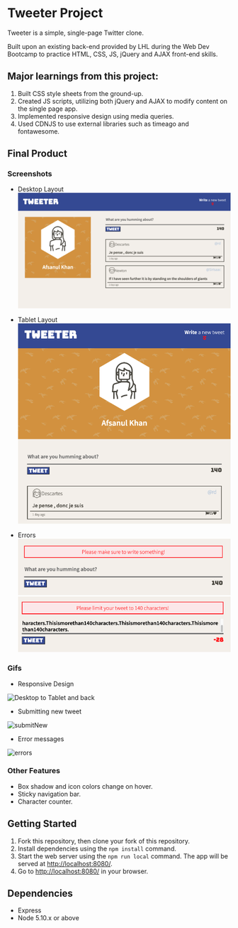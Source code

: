 # Tweeter Project

Tweeter is a simple, single-page Twitter clone.

Built upon an existing back-end provided by LHL during the Web Dev Bootcamp to practice HTML, CSS, JS, jQuery and AJAX front-end skills.

## Major learnings from this project:
1. Built CSS style sheets from the ground-up.
2. Created JS scripts, utilizing both jQuery and AJAX to modify content on the single page app.
3. Implemented responsive design using media queries.
4. Used CDNJS to use external libraries such as timeago and fontawesome.

## Final Product

### Screenshots
* Desktop Layout
![pic1](https://github.com/afsanhk/tweeter/blob/master/docs/desktopLayoutTweeter.png?raw=true)

* Tablet Layout
![tabletLayout](https://github.com/afsanhk/tweeter/blob/master/docs/tabletLayoutTweeter.png?raw=true)

* Errors
![error1](https://github.com/afsanhk/tweeter/blob/master/docs/emptyError.png?raw=true)
![error2](https://github.com/afsanhk/tweeter/blob/master/docs/over140Error.png?raw=true)

### Gifs
* Responsive Design

![Desktop to Tablet and back](https://media4.giphy.com/media/UteAHnyAv6GYnmxxwa/giphy.gif)

* Submitting new tweet

![submitNew](https://media0.giphy.com/media/9zX0oIbhHvobPiFfen/giphy.gif)

* Error messages

![errors](https://media4.giphy.com/media/n3cdSCcnaG2Zy8Rp1L/giphy.gif)

### Other Features
* Box shadow and icon colors change on hover.
* Sticky navigation bar.
* Character counter.

## Getting Started

1. Fork this repository, then clone your fork of this repository.
2. Install dependencies using the `npm install` command.
3. Start the web server using the `npm run local` command. The app will be served at <http://localhost:8080/>.
4. Go to <http://localhost:8080/> in your browser.

## Dependencies

- Express
- Node 5.10.x or above